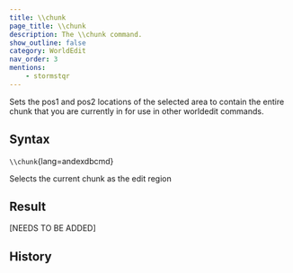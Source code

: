 ```yaml
---
title: \\chunk
page_title: \\chunk
description: The \\chunk command.
show_outline: false
category: WorldEdit
nav_order: 3
mentions:
    - stormstqr
---
```


Sets the pos1 and pos2 locations of the selected area to contain the entire chunk that you are currently in for use in other worldedit commands.

<CommandDetailsTable
    name="\\chunk"
    :categories="[
        'system', 'world', 'server', 'worldedit'
    ]"
    :requiredTags="[
        'canUseChatCommands'
    ]"
    ultraSecurityModeSecurityLevel="WorldEdit"
    version="1.0.0"
    :undoSupported="-2"
    :functional="true"
    :deprecated="false"
/>

## Syntax

`\\chunk`{lang=andexdbcmd}

<indent>Selects the current chunk as the edit region</indent>

## Result

[NEEDS TO BE ADDED]

## History
